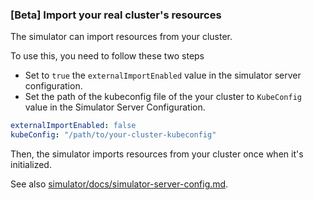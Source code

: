### [Beta] Import your real cluster's resources

The simulator can import resources from your cluster.

To use this, you need to follow these two steps
- Set to `true` the `externalImportEnabled` value in the simulator server configuration.
- Set the path of the kubeconfig file of the your cluster to `KubeConfig` value in the Simulator Server Configuration.

```yaml
externalImportEnabled: false
kubeConfig: "/path/to/your-cluster-kubeconfig"
```

Then, the simulator imports resources from your cluster once when it's initialized.

See also [simulator/docs/simulator-server-config.md](simulator-server-config.md).
